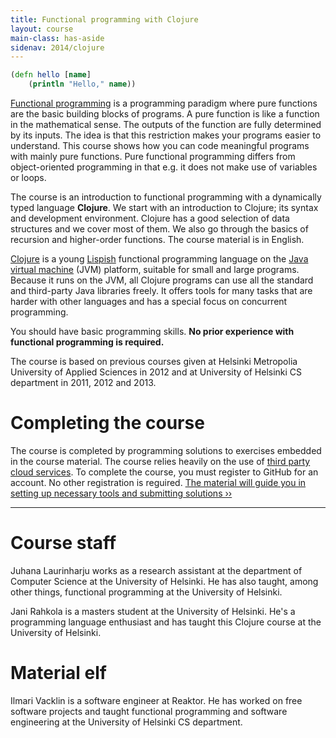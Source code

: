 ```yaml
---
title: Functional programming with Clojure
layout: course
main-class: has-aside
sidenav: 2014/clojure
---
```

```clojure
(defn hello [name]
	(println "Hello," name))
```

[Functional programming](http://en.wikipedia.org/wiki/Functional_programming) is a programming paradigm where pure functions are the basic building blocks of programs. A pure function is like a function in the mathematical sense. The outputs of the function are fully determined by its inputs. The idea is that this restriction makes your programs easier to understand. This course shows how you can code meaningful programs with mainly pure functions. Pure functional programming differs from object-oriented programming in that e.g. it does not make use of variables or loops.

The course is an introduction to functional programming with a dynamically typed language **Clojure**. We start with an introduction to Clojure; its syntax and development environment. Clojure has a good selection of data structures and we cover most of them. We also go through the basics of recursion and higher-order functions. The course material is in English.

[Clojure](http://clojure.org/) is a young [Lispish](http://en.wikipedia.org/wiki/Lisp_%28programming_language%29) functional programming language on the [Java virtual machine](http://en.wikipedia.org/wiki/Java_virtual_machine) (JVM) platform, suitable for small and large programs. Because it runs on the JVM, all Clojure programs can use all the standard and third-party Java libraries freely. It offers tools for many tasks that are harder with other languages and has a special focus on concurrent programming.

You should have basic programming skills. **No prior experience with functional programming is required.**

The course is based on previous courses given at Helsinki Metropolia University of Applied Sciences in 2012 and at University of Helsinki CS department in 2011, 2012 and 2013.

# Completing the course

The course is completed by programming solutions to exercises embedded in the course material. The course relies heavily on the use of [third party cloud services](http://mooc.cs.helsinki.fi/clojure/behind-scenes). To complete the course, you must register to GitHub for an account. No other registration is reguired. [The material will guide you in setting up necessary tools and submitting solutions ››](http://iloveponies.github.io/120-hour-epic-sax-marathon/index.html)

- - -

# Course staff

Juhana Laurinharju works as a research assistant at the department of Computer Science at the University of Helsinki. He has also taught, among other things, functional programming at the University of Helsinki. 

Jani Rahkola is a masters student at the University of Helsinki. He's a programming language enthusiast and has taught this Clojure course at the University of Helsinki.

# Material elf

Ilmari Vacklin is a software engineer at Reaktor. He has worked on free software projects and taught functional programming and software engineering at the University of Helsinki CS department.